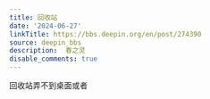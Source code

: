 ```yaml
---
title: 回收站
date: '2024-06-27'
linkTitle: https://bbs.deepin.org/en/post/274390
source: deepin_bbs
description:  春之灵 
disable_comments: true
---
```

回收站弄不到桌面或者
